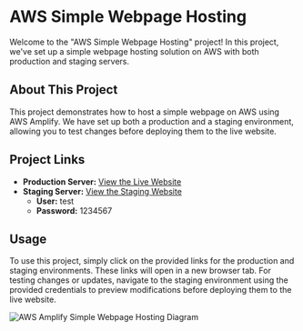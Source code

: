 # AWS Simple Webpage Hosting

Welcome to the "AWS Simple Webpage Hosting" project! In this project, we've set up a simple webpage hosting solution on AWS with both production and staging servers.

## About This Project

This project demonstrates how to host a simple webpage on AWS using AWS Amplify. We have set up both a production and a staging environment, allowing you to test changes before deploying them to the live website.

## Project Links
- **Production Server:** <a href="https://main.d17jnq14ct7k9g.amplifyapp.com/" target="_blank">View the Live Website</a>
- **Staging Server:** <a href="https://test.d17jnq14ct7k9g.amplifyapp.com/" target="_blank">View the Staging Website</a>                       
  - **User:** test
  - **Password:** 1234567

## Usage

To use this project, simply click on the provided links for the production and staging environments. These links will open in a new browser tab. For testing changes or updates, navigate to the staging environment using the provided credentials to preview modifications before deploying them to the live website.

![AWS Amplify Simple Webpage Hosting Diagram](https://github.com/DimitryZH/AWS_simple_webpage_hosting/assets/146372946/662c7123-1d39-4a52-bae2-1bc1a7913e8d)
